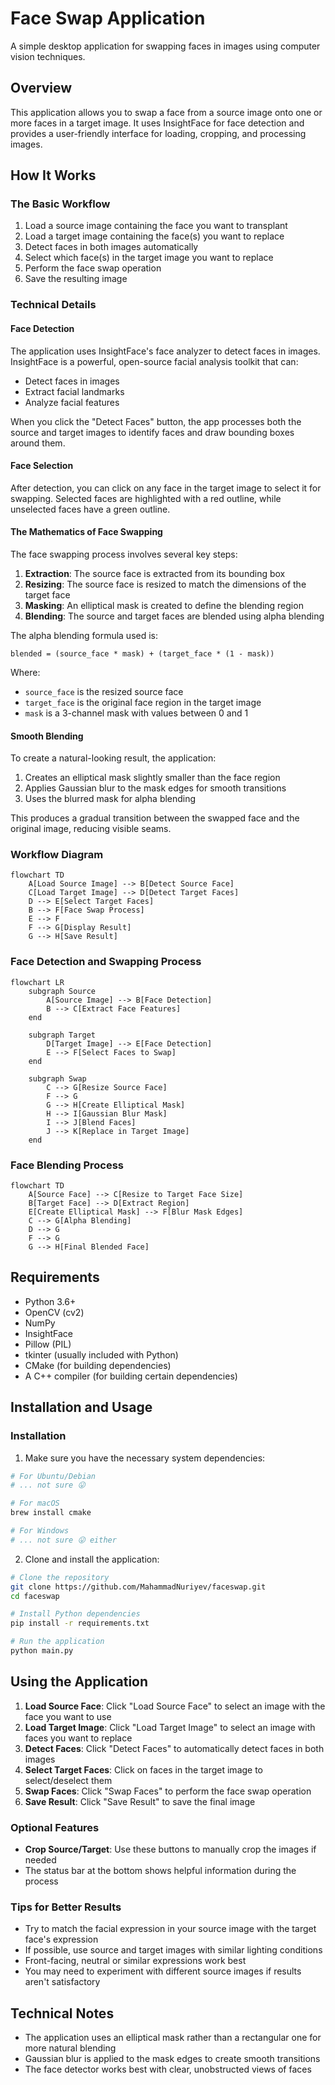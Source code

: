 # Face Swap Application

A simple desktop application for swapping faces in images using computer vision techniques.

## Overview

This application allows you to swap a face from a source image onto one or more faces in a target image. It uses InsightFace for face detection and provides a user-friendly interface for loading, cropping, and processing images.

## How It Works

### The Basic Workflow

1. Load a source image containing the face you want to transplant
2. Load a target image containing the face(s) you want to replace
3. Detect faces in both images automatically
4. Select which face(s) in the target image you want to replace
5. Perform the face swap operation
6. Save the resulting image

### Technical Details

#### Face Detection

The application uses InsightFace's face analyzer to detect faces in images. InsightFace is a powerful, open-source facial analysis toolkit that can:

- Detect faces in images
- Extract facial landmarks
- Analyze facial features

When you click the "Detect Faces" button, the app processes both the source and target images to identify faces and draw bounding boxes around them.

#### Face Selection

After detection, you can click on any face in the target image to select it for swapping. Selected faces are highlighted with a red outline, while unselected faces have a green outline.

#### The Mathematics of Face Swapping

The face swapping process involves several key steps:

1. **Extraction**: The source face is extracted from its bounding box
2. **Resizing**: The source face is resized to match the dimensions of the target face
3. **Masking**: An elliptical mask is created to define the blending region
4. **Blending**: The source and target faces are blended using alpha blending

The alpha blending formula used is:

```
blended = (source_face * mask) + (target_face * (1 - mask))
```

Where:

- `source_face` is the resized source face
- `target_face` is the original face region in the target image
- `mask` is a 3-channel mask with values between 0 and 1

#### Smooth Blending

To create a natural-looking result, the application:

1. Creates an elliptical mask slightly smaller than the face region
2. Applies Gaussian blur to the mask edges for smooth transitions
3. Uses the blurred mask for alpha blending

This produces a gradual transition between the swapped face and the original image, reducing visible seams.

### Workflow Diagram

```mermaid
flowchart TD
    A[Load Source Image] --> B[Detect Source Face]
    C[Load Target Image] --> D[Detect Target Faces]
    D --> E[Select Target Faces]
    B --> F[Face Swap Process]
    E --> F
    F --> G[Display Result]
    G --> H[Save Result]
```

### Face Detection and Swapping Process

```mermaid
flowchart LR
    subgraph Source
        A[Source Image] --> B[Face Detection]
        B --> C[Extract Face Features]
    end

    subgraph Target
        D[Target Image] --> E[Face Detection]
        E --> F[Select Faces to Swap]
    end

    subgraph Swap
        C --> G[Resize Source Face]
        F --> G
        G --> H[Create Elliptical Mask]
        H --> I[Gaussian Blur Mask]
        I --> J[Blend Faces]
        J --> K[Replace in Target Image]
    end
```

### Face Blending Process

```mermaid
flowchart TD
    A[Source Face] --> C[Resize to Target Face Size]
    B[Target Face] --> D[Extract Region]
    E[Create Elliptical Mask] --> F[Blur Mask Edges]
    C --> G[Alpha Blending]
    D --> G
    F --> G
    G --> H[Final Blended Face]
```

## Requirements

- Python 3.6+
- OpenCV (cv2)
- NumPy
- InsightFace
- Pillow (PIL)
- tkinter (usually included with Python)
- CMake (for building dependencies)
- A C++ compiler (for building certain dependencies)

## Installation and Usage

### Installation

1. Make sure you have the necessary system dependencies:

```bash
# For Ubuntu/Debian
# ... not sure 😛

# For macOS
brew install cmake

# For Windows
# ... not sure 😛 either
```

2. Clone and install the application:

```bash
# Clone the repository
git clone https://github.com/MahammadNuriyev/faceswap.git
cd faceswap

# Install Python dependencies
pip install -r requirements.txt

# Run the application
python main.py
```

## Using the Application

1. **Load Source Face**: Click "Load Source Face" to select an image with the face you want to use
2. **Load Target Image**: Click "Load Target Image" to select an image with faces you want to replace
3. **Detect Faces**: Click "Detect Faces" to automatically detect faces in both images
4. **Select Target Faces**: Click on faces in the target image to select/deselect them
5. **Swap Faces**: Click "Swap Faces" to perform the face swap operation
6. **Save Result**: Click "Save Result" to save the final image

### Optional Features

- **Crop Source/Target**: Use these buttons to manually crop the images if needed
- The status bar at the bottom shows helpful information during the process

### Tips for Better Results

- Try to match the facial expression in your source image with the target face's expression
- If possible, use source and target images with similar lighting conditions
- Front-facing, neutral or similar expressions work best
- You may need to experiment with different source images if results aren't satisfactory

## Technical Notes

- The application uses an elliptical mask rather than a rectangular one for more natural blending
- Gaussian blur is applied to the mask edges to create smooth transitions
- The face detector works best with clear, unobstructed views of faces
